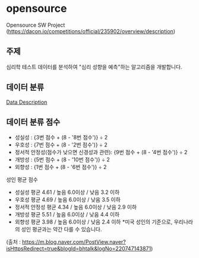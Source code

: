 # opensource
Opensource SW Project (https://dacon.io/competitions/official/235902/overview/description)

## 주제
심리학 테스트 데이터를 분석하여 "심리 성향을 예측"하는 알고리즘을 개발합니다.

## 데이터 분류
[Data Description](https://github.com/f1v3-dev/opensource/blob/main/data_desc)

## 데이터 분류 점수

- 성실성 : {3번 점수 + (8 - '8번 점수')} ÷ 2
- 우호성 : {7번 점수 + (8 - '2번 점수')} ÷ 2
- 정서적 안정성(점수가 낮으면 신경성과 관련): {9번 점수 + (8 - '4번 점수')} ÷ 2
- 개방성 : {5번 점수 + (8 - '10번 점수')} ÷ 2
- 외향성 : {1번 점수 + (8 - '6번 점수')} ÷ 2


성인 평균 점수
- 성실성                    평균 4.61 / 높음 6.0이상 / 낮음 3.2 이하
- 우호성                    평균 4.69 / 높음 6.0이상 / 낮음 3.5 이하
- 정서적 안정성          평균 4.34 / 높음 6.0이상 / 낮음 2.9 이하
- 개방성                    평균 5.51 / 높음 6.0이상 / 낮음 4.4 이하
- 외향성                    평균 3.98 / 높음 6.0이상 / 낮음 2.4 이하
*미국 성인의 기준으로, 우리나라의 성인 평균과는 약간 다를 수 있습니다.

(출처 : https://m.blog.naver.com/PostView.naver?isHttpsRedirect=true&blogId=bhtalk&logNo=220747143871)
